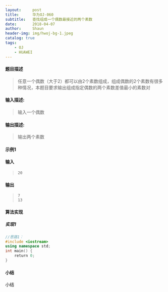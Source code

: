 ```yaml
---
layout:     post
title:      华为OJ-060
subtitle:   查找组成一个偶数最接近的两个素数
date:       2018-04-07
author:     Shaun
header-img: img/hwoj-bg-1.jpeg
catalog: true
tags:
    - OJ
    - HUAWEI
---
```



#### 题目描述

> 任意一个偶数（大于2）都可以由2个素数组成，组成偶数的2个素数有很多种情况，本题目要求输出组成指定偶数的两个素数差值最小的素数对

#### 输入描述:

> 输入一个偶数

#### 输出描述:

> 输出两个素数

#### 示例1

#### 输入

> ```
>20
> ```

#### 输出

> ```
> 7
> 13
> ```



#### 算法实现



##### 实现1

```C++
//思路1：
#include <iostream>
using namespace std;
int main() {
    return 0;
}
```




#### 小结

小结






